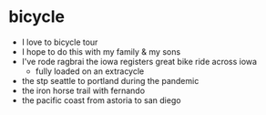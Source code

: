 # bicycle

- I love to bicycle tour
- I hope to do this with my family & my sons
- I've rode ragbrai the iowa registers great bike ride across iowa
  - fully loaded on an extracycle
- the stp seattle to portland during the pandemic
- the iron horse trail with fernando
- the pacific coast from astoria to san diego
